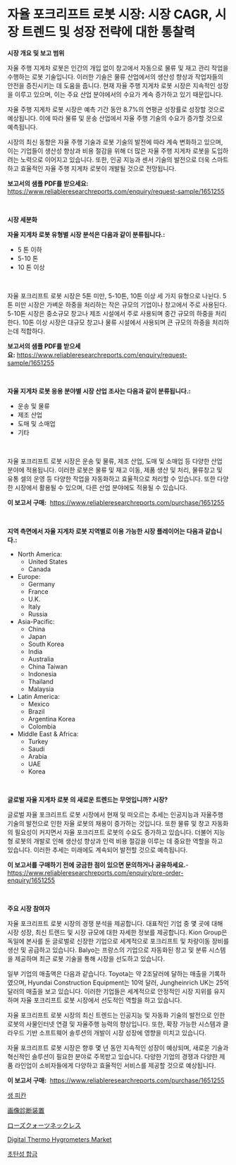 <p><h1>자율 포크리프트 로봇 시장: 시장 CAGR, 시장 트렌드 및 성장 전략에 대한 통찰력</h1></p><p><strong>시장 개요 및 보고 범위</strong></p>
<p><p>자율 주행 지게차 로봇은 인간의 개입 없이 창고에서 자동으로 물류 및 재고 관리 작업을 수행하는 로봇 기술입니다. 이러한 기술은 물류 산업에서의 생산성 향상과 작업자들의 안전을 증진시키는 데 도움을 줍니다. 현재 자율 주행 지게차 로봇 시장은 지속적인 성장을 이루고 있으며, 이는 주요 산업 분야에서의 수요가 계속 증가하고 있기 때문입니다. </p><p>자율 주행 지게차 로봇 시장은 예측 기간 동안 8.7%의 연평균 성장률로 성장할 것으로 예상됩니다. 이에 따라 물류 및 운송 산업에서 자율 주행 기술의 수요가 증가할 것으로 예측됩니다. </p><p>시장의 최신 동향은 자율 주행 기술과 로봇 기술의 발전에 따라 계속 변화하고 있으며, 이는 기업들이 생산성 향상과 비용 절감을 위해 더 많은 자율 주행 지게차 로봇을 도입하려는 노력으로 이어지고 있습니다. 또한, 인공 지능과 센서 기술의 발전으로 더욱 스마트하고 효율적인 자율 주행 지게차 로봇이 개발될 것으로 전망됩니다.</p></p>
<p><strong>보고서의 샘플 PDF를 받으세요:</strong> <a href="https://www.reliableresearchreports.com/enquiry/request-sample/1651255">https://www.reliableresearchreports.com/enquiry/request-sample/1651255</a></p>
<p>&nbsp;</p>
<p><strong>시장 세분화</strong></p>
<p><strong>자율 지게차 로봇 유형별 시장 분석은 다음과 같이 분류됩니다.:</strong></p>
<p><ul><li>5 톤 이하</li><li>5-10 톤</li><li>10 톤 이상</li></ul></p>
<p>&nbsp;</p>
<p><p>자율 포크리프트 로봇 시장은 5톤 미만, 5-10톤, 10톤 이상 세 가지 유형으로 나뉜다. 5톤 미만 시장은 가벼운 하중을 처리하는 작은 규모의 기업이나 창고에서 주로 사용된다. 5-10톤 시장은 중소규모 창고나 제조 시설에서 주로 사용되며 중간 규모의 하중을 처리한다. 10톤 이상 시장은 대규모 창고나 물류 시설에서 사용되며 큰 규모의 하중을 처리하는데 적합하다.</p></p>
<p><strong>보고서의 샘플 PDF를 받으세요:</strong>&nbsp;<a href="https://www.reliableresearchreports.com/enquiry/request-sample/1651255">https://www.reliableresearchreports.com/enquiry/request-sample/1651255</a></p>
<p>&nbsp;</p>
<p><strong> 자율 지게차 로봇 응용 분야별 시장 산업 조사는 다음과 같이 분류됩니다.:</strong></p>
<p><ul><li>운송 및 물류</li><li>제조 산업</li><li>도매 및 소매업</li><li>기타</li></ul></p>
<p>&nbsp;</p>
<p><p>자율 포크리프트 로봇 시장은 운송 및 물류, 제조 산업, 도매 및 소매업 등 다양한 산업 분야에 적용됩니다. 이러한 로봇은 물류 및 재고 이동, 제품 생산 및 처리, 물류창고 및 유통 셀의 운영 등 다양한 작업을 자동화하고 효율적으로 처리할 수 있습니다. 또한 다양한 시장에서 활용될 수 있으며, 다른 산업 분야에도 적용될 수 있습니다.</p></p>
<p><strong>이 보고서 구매:</strong>&nbsp; <a href="https://www.reliableresearchreports.com/purchase/1651255">https://www.reliableresearchreports.com/purchase/1651255</a></p>
<p>&nbsp;</p>
<p><strong>지역 측면에서 자율 지게차 로봇 지역별로 이용 가능한 시장 플레이어는 다음과 같습니다.:</strong></p>
<p><ul>
    <li>
        North America:
        <ul>
            <li>United States</li>
            <li>Canada</li>
        </ul>
    </li>
    <li>
        Europe:
        <ul>
            <li>Germany</li>
            <li>France</li>
            <li>U.K.</li>
            <li>Italy</li>
            <li>Russia</li>
        </ul>
    </li>
    <li>
        Asia-Pacific:
        <ul>
            <li>China</li>
            <li>Japan</li>
            <li>South Korea</li>
            <li>India</li>
            <li>Australia</li>
            <li>China Taiwan</li>
            <li>Indonesia</li>
            <li>Thailand</li>
            <li>Malaysia</li>
        </ul>
    </li>
    <li>
        Latin America:
        <ul>
            <li>Mexico</li>
            <li>Brazil</li>
            <li>Argentina Korea</li>
            <li>Colombia</li>
        </ul>
    </li>
    <li>
        Middle East & Africa:
        <ul>
            <li>Turkey</li>
            <li>Saudi</li>
            <li>Arabia</li>
            <li>UAE</li>
            <li>Korea</li>
        </ul>
    </li>
    </ul></p>
<p>&nbsp;</p>
<p><strong>글로벌 자율 지게차 로봇 의 새로운 트렌드는 무엇입니까? 시장?</strong></p>
<p><p>글로벌 자율 포크리프트 로봇 시장에서 현재 및 떠오르는 추세는 인공지능과 자율주행 기술의 발전으로 인한 자율 로봇의 채용이 증가하는 것입니다. 또한 물류 및 창고 자동화의 필요성이 커지면서 자율 포크리프트 로봇의 수요도 증가하고 있습니다. 더불어 지능형 로봇의 개발로 인해 생산성 향상과 인력 비용 절감을 이루는 데 중요한 역할을 하고 있습니다. 이러한 추세는 미래에도 계속되어 발전할 것으로 예측됩니다.</p></p>
<p><strong>이 보고서를 구매하기 전에 궁금한 점이 있으면 문의하거나 공유하세요.</strong>- <a href="https://www.reliableresearchreports.com/enquiry/pre-order-enquiry/1651255">https://www.reliableresearchreports.com/enquiry/pre-order-enquiry/1651255</a></p>
<p>&nbsp;</p>
<p><strong>주요 시장 참여자</strong></p>
<p><p>자율 포크리프트 로봇 시장의 경쟁 분석을 제공합니다. 대표적인 기업 중 몇 곳에 대해 시장 성장, 최신 트렌드 및 시장 규모에 대한 자세한 정보를 제공합니다. Kion Group은 독일에 본사를 둔 글로벌로 신장한 기업으로 세계적으로 포크리프트 및 차량이동 장비를 생산 및 공급하고 있습니다. Balyo는 프랑스의 기업으로 자동화된 창고 및 분류 시스템을 제공하며 최근 로봇 기술을 통해 시장을 선도하고 있습니다.</p><p>일부 기업의 매출액은 다음과 같습니다. Toyota는 약 2조달러에 달하는 매출을 기록하였으며, Hyundai Construction Equipment는 10억 달러, Jungheinrich UK는 25억 달러의 매출을 보고 있습니다. 이러한 기업들은 세계적으로 안정적인 시장 지위를 유지하며 자율 포크리프트 로봇 시장에서 선도적인 역할을 하고 있습니다.</p><p>자율 포크리프트 로봇 시장의 최신 트렌드는 인공지능 및 자동화 기술의 발전으로 인한 로봇의 사물인터넷 연결 및 자율주행 능력의 향상입니다. 또한, 확장 가능한 시스템과 클라우드 기반 소프트웨어 솔루션의 개발이 시장 성장에 영향을 미치고 있습니다.</p><p>자율 포크리프트 로봇 시장은 향후 몇 년 동안 지속적인 성장이 예상되며, 새로운 기술과 혁신적인 솔루션이 필요한 분야로 주목받고 있습니다. 다양한 기업의 경쟁과 다양한 제품 라인업이 소비자들에게 다양하고 효율적인 서비스를 제공할 것으로 예상됩니다.</p></p>
<p><strong>이 보고서 구매:</strong>&nbsp;&nbsp;<a href="https://www.reliableresearchreports.com/purchase/1651255">https://www.reliableresearchreports.com/purchase/1651255</a></p>
<p><p><a href="https://medium.com/@matthiasdkins856/%EC%83%9D-%ED%94%BC%EC%B9%B8-%EC%8B%9C%EC%9E%A5%EC%9D%80-%EC%8B%9C%EC%9E%A5-%EC%A0%90%EC%9C%A0%EC%9C%A8-%ED%81%AC%EA%B8%B0-%EB%B0%8F-2031%EB%85%84%EA%B9%8C%EC%A7%80-%EC%98%88%EC%83%81%EB%90%98%EB%8A%94-%EC%98%88%EC%B8%A1%EC%97%90-%EC%B4%88%EC%A0%90%EC%9D%84-%EB%A7%9E%EC%B6%A5%EB%8B%88%EB%8B%A4-6cc7c6d53086">생 피칸</a></p><p><a href="https://medium.com/@royfoote921/%E6%AC%A1%E3%81%AE%E6%96%87%E7%AB%A0%E3%82%92%E6%97%A5%E6%9C%AC%E8%AA%9E%E3%81%AB%E7%BF%BB%E8%A8%B3%E3%81%97%E3%81%A6%E3%81%8F%E3%81%A0%E3%81%95%E3%81%84-%E6%A4%9C%E6%9F%BB%E8%A3%85%E7%BD%AE%E5%B8%82%E5%A0%B4%E8%A6%8F%E6%A8%A1-%E5%B8%82%E5%A0%B4%E5%B1%95%E6%9C%9B%E3%81%A8%E5%B8%82%E5%A0%B4%E4%BA%88%E6%B8%AC-2024%E5%B9%B4%E3%81%8B%E3%82%892031%E5%B9%B4-000965a5996a">画像診断装置</a></p><p><a href="https://github.com/DonaldShaw1965/Market-Research-Report-List-1/blob/main/663688211369.md">ローズクォーツネックレス</a></p><p><a href="https://github.com/nicoletavirag/Market-Research-Report-List-2/blob/main/digital-thermo-hygrometers-market.md">Digital Thermo Hygrometers Market</a></p><p><a href="https://github.com/vs019sa3m8x/Market-Research-Report-List-1/blob/main/568244010344.md">초탄성 합금</a></p></p>
